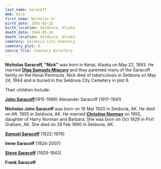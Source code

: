 ```yaml
---
last_name: Saracoff
AKA: Nick
first_name: Nicholas Sr
birth_date: 1893-05-22
birth_location: Seldovia, Alaska
death_date: 1944-05-24
death_location: Seldovia, Alaska
cemetery: Seldovia City Cemetery
cemetery_plot: 6
source_file: Cemetery Directory
---
```

**Nicholas Saracoff, "Nick"** was born in Kenai, Alaska on May 22, 1893. He married [**Olga Samuels Miacury**](Saracoff_Olga_SAMUELS_Miacury.md) and they parented many of the Saracoff family on the Kenai Peninsula. Nick died of tuberculosis in Seldovia on May 24, 1944 and is buried in the Seldovia City Cemetery in plot 6. 

Their children include:

[**John Saracoff**](Saracoff_John.md)(1915-1986)
Alexander Saracoff (1917-1941)

**Nicholas John Saracoff** was born on 16 Mar 1920 in Seldovia,  AK. He died on Aft. 1955 in Seldovia, AK. He married [**Christine Norman**](Saracoff_Christine.md) on 1955, daughter of  Harry Norman  and Barbara. She was born on Oct 1929 in Port Graham, AK. She died on 28 Feb  1990 in Seldovia, AK. 

[**Samuel Saracoff**](Saracoff_Samuel.md) (1922-1976)

**Irene Saracoff** (1924-2007)

[**Steve Saracoff**](Saracoff_Steve_Jr.md) (1929-1943)

**Frank Saracoff** 
    


